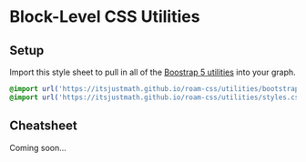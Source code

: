 # Block-Level CSS Utilities

## Setup

Import this style sheet to pull in all of the [Boostrap 5 utilities](https://getbootstrap.com/docs/5.0/utilities/api/) into your graph.

```css
@import url('https://itsjustmath.github.io/roam-css/utilities/bootstrap.css');
@import url('https://itsjustmath.github.io/roam-css/utilities/styles.css');
```

## Cheatsheet

Coming soon...
